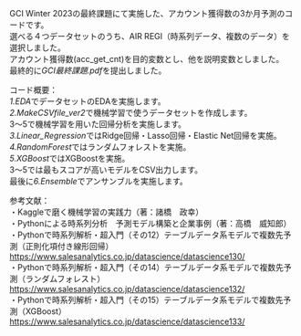 GCI Winter 2023の最終課題にて実施した、アカウント獲得数の3か月予測のコードです。  
選べる４つデータセットのうち、AIR REGI（時系列データ、複数のデータ）を選択しました。  
アカウント獲得数(acc_get_cnt)を目的変数とし、他を説明変数としました。  
最終的に*GCI最終課題.pdf*を提出しました。
  
コード概要：  
*1.EDA*でデータセットのEDAを実施します。  
*2.MakeCSVfile_ver2*で機械学習で使うデータセットを作成します。  
3～5で機械学習を用いた回帰分析を実施します。  
*3.Linear_Regression*ではRidge回帰・Lasso回帰・Elastic Net回帰を実施。  
*4.RandomForest*ではランダムフォレストを実施。  
*5.XGBoost*ではXGBoostを実施。  
3～5では最もスコアが高いモデルをCSV出力します。  
最後に*6.Ensemble*でアンサンブルを実施します。  
  
参考文献：  
・Kaggleで磨く機械学習の実践力（著：諸橋　政幸）  
・Pythonによる時系列分析　予測モデル構築と企業事例（著：高橋　威知郎）  
・Pythonで時系列解析・超入門（その12）テーブルデータ系モデルで複数先予測（正則化項付き線形回帰）  
https://www.salesanalytics.co.jp/datascience/datascience130/   
・Pythonで時系列解析・超入門（その14）テーブルデータ系モデルで複数先予測（ランダムフォレスト）  
https://www.salesanalytics.co.jp/datascience/datascience132/   
・Pythonで時系列解析・超入門（その15）テーブルデータ系モデルで複数先予測（XGBoost）  
https://www.salesanalytics.co.jp/datascience/datascience133/   
